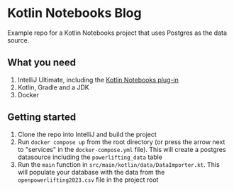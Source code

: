 # Kotlin Notebooks Blog

Example repo for a Kotlin Notebooks project that uses Postgres as the data source.

## What you need

1. IntelliJ Ultimate, including the [Kotlin Notebooks plug-in](https://plugins.jetbrains.com/plugin/16340-kotlin-notebook)
2. Kotlin, Gradle and a JDK
3. Docker

## Getting started

1. Clone the repo into IntelliJ and build the project
2. Run `docker compose up` from the root directory (or press the arrow next to "services" in the `docker-compose.yml` file). This will create a postgres datasource including the `powerlifting_data` table
3. Run the `main` function in `src/main/kotlin/data/DataImporter.kt`. This will populate your database with the data from the `openpowerlifting2023.csv` file in the project root